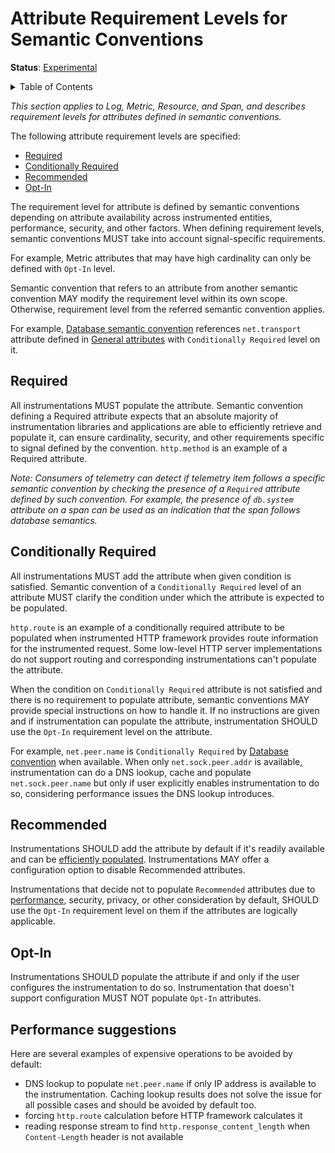 # Attribute Requirement Levels for Semantic Conventions

**Status**: [Experimental](../document-status.md)

<details>
<summary>Table of Contents</summary>

<!-- toc -->

- [Required](#required)
- [Conditionally Required](#conditionally-required)
- [Recommended](#recommended)
- [Opt-In](#opt-in)
- [Performance suggestions](#performance-suggestions)

<!-- tocstop -->

</details>

_This section applies to Log, Metric, Resource, and Span, and describes requirement levels for attributes defined in semantic conventions._

The following attribute requirement levels are specified:

- [Required](#required)
- [Conditionally Required](#conditionally-required)
- [Recommended](#recommended)
- [Opt-In](#opt-in)

The requirement level for attribute is defined by semantic conventions depending on attribute availability across instrumented entities, performance, security, and other factors. When defining requirement levels, semantic conventions MUST take into account signal-specific requirements.

For example, Metric attributes that may have high cardinality can only be defined with `Opt-In` level.

Semantic convention that refers to an attribute from another semantic convention MAY modify the requirement level within its own scope. Otherwise, requirement level from the referred semantic convention applies.

For example, [Database semantic convention](../trace/semantic_conventions/database.md) references `net.transport` attribute defined in [General attributes](../trace/semantic_conventions/span-general.md) with `Conditionally Required` level on it.

## Required

All instrumentations MUST populate the attribute. Semantic convention defining a Required attribute expects that an absolute majority of instrumentation libraries and applications are able to efficiently retrieve and populate it, can ensure cardinality, security, and other requirements specific to signal defined by the convention. `http.method` is an example of a Required attribute.

_Note: Consumers of telemetry can detect if telemetry item follows a specific semantic convention by checking the presence of a `Required` attribute defined by such convention. For example, the presence of `db.system` attribute on a span can be used as an indication that the span follows database semantics._

## Conditionally Required

All instrumentations MUST add the attribute when given condition is satisfied. Semantic convention of a `Conditionally Required` level of an attribute MUST clarify the condition under which the attribute is expected to be populated.

`http.route` is an example of a conditionally required attribute to be populated when instrumented HTTP framework provides route information for the instrumented request. Some low-level HTTP server implementations do not support routing and corresponding instrumentations can't populate the attribute.

When the condition on `Conditionally Required` attribute is not satisfied and there is no requirement to populate attribute, semantic conventions MAY provide special instructions on how to handle it. If no instructions are given and if instrumentation can populate the attribute, instrumentation SHOULD use the `Opt-In` requirement level on the attribute.

For example, `net.peer.name` is `Conditionally Required` by [Database convention](../trace/semantic_conventions/database.md) when available. When only `net.sock.peer.addr` is available,  instrumentation can do a DNS lookup, cache and populate `net.sock.peer.name` but only if user explicitly enables instrumentation to do so, considering performance issues the DNS lookup introduces.

## Recommended

Instrumentations SHOULD add the attribute by default if it's readily available and can be [efficiently populated](#performance-suggestions). Instrumentations MAY offer a configuration option to disable Recommended attributes.

Instrumentations that decide not to populate `Recommended` attributes due to [performance](#performance-suggestions), security, privacy, or other consideration by default, SHOULD use the `Opt-In` requirement level on them if the attributes are logically applicable.

## Opt-In

Instrumentations SHOULD populate the attribute if and only if the user configures the instrumentation to do so. Instrumentation that doesn't support configuration MUST NOT populate `Opt-In` attributes.

## Performance suggestions

Here are several examples of expensive operations to be avoided by default:

- DNS lookup to populate `net.peer.name` if only IP address is available to the instrumentation. Caching lookup results does not solve the issue for all possible cases and should be avoided by default too.
- forcing `http.route` calculation before HTTP framework calculates it
- reading response stream to find `http.response_content_length` when `Content-Length` header is not available
